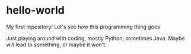 # hello-world
My first repository! Let's see how this programming thing goes

Just playing around with coding, mostly Python, sometimes Java.
Maybe will lead to something, or maybe it won't.
